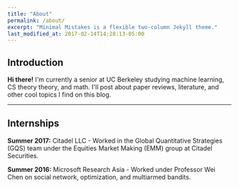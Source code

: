 ```yaml
---
title: "About"
permalink: /about/
excerpt: "Minimal Mistakes is a flexible two-column Jekyll theme."
last_modified_at: 2017-02-14T14:28:13-05:00
---
```

## Introduction

**Hi there!** I'm currently a senior at UC Berkeley studying machine learning, CS theory theory, and math. I'll post about paper reviews, literature, and other cool topics I find on this blog. 

--- 
## Internships


**Summer 2017:** Citadel LLC - Worked in the Global Quantitative Strategies (GQS) team under the Equities Market Making (EMM) group at Citadel Securities.

**Summer 2016:** Microsoft Research Asia - Worked under Professor Wei Chen on social network, optimization, and multiarmed bandits. 


